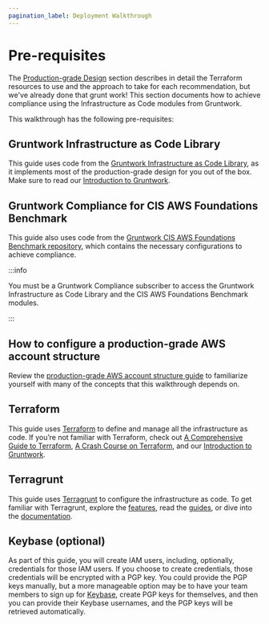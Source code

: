 ```yaml
---
pagination_label: Deployment Walkthrough
---
```


# Pre-requisites

The [Production-grade Design](../2-production-grade-design/0-intro.md) section describes in detail the Terraform resources to use and the approach to take for
each recommendation, but we've already done that grunt work! This section documents how to achieve compliance using the Infrastructure as Code modules from Gruntwork.

This walkthrough has the following pre-requisites:

## Gruntwork Infrastructure as Code Library

This guide uses code from the [Gruntwork Infrastructure as Code Library](https://gruntwork.io/infrastructure-as-code-library/), as it
implements most of the production-grade design for you out of the box. Make sure to read
our [Introduction to Gruntwork](/docs/intro/overview/intro-to-gruntwork).

## Gruntwork Compliance for CIS AWS Foundations Benchmark

This guide also uses code from the [Gruntwork CIS AWS
Foundations Benchmark repository](https://gruntwork.io/achieve-compliance), which contains the necessary configurations to achieve compliance.

:::info

You must be a <span className="js-subscribe-cta">Gruntwork Compliance subscriber</span> to access the Gruntwork
Infrastructure as Code Library and the CIS AWS Foundations Benchmark modules.

:::

## How to configure a production-grade AWS account structure

Review the [production-grade AWS account structure guide](https://gruntwork.io/guides/foundations/how-to-configure-production-grade-aws-account-structure/) to familiarize yourself with many of the concepts that this walkthrough depends on.

## Terraform

This guide uses [Terraform](https://www.terraform.io/) to define and manage all the infrastructure as code. If
you’re not familiar with Terraform, check out
[A Comprehensive Guide to Terraform](https://blog.gruntwork.io/a-comprehensive-guide-to-terraform-b3d32832baca),
[A Crash Course on Terraform](https://training.gruntwork.io/p/terraform), and
our [Introduction to Gruntwork](/docs/intro/overview/intro-to-gruntwork).

## Terragrunt

This guide uses [Terragrunt](https://terragrunt.gruntwork.io/) to configure the infrastructure as code. To get familiar
with Terragrunt, explore the [features](https://terragrunt.gruntwork.io/docs/#features), read the [guides](https://terragrunt.gruntwork.io/docs/getting-started/quick-start/),
or dive into the [documentation](https://terragrunt.gruntwork.io/docs/).

## Keybase (optional)

As part of this guide, you will create IAM users, including, optionally, credentials for those IAM users. If you
choose to create credentials, those credentials will be encrypted with a PGP key. You could provide the PGP keys
manually, but a more manageable option may be to have your team members to sign up for [Keybase](https://keybase.io),
create PGP keys for themselves, and then you can provide their Keybase usernames, and the PGP keys will be retrieved
automatically.


<!-- ##DOCS-SOURCER-START
{"sourcePlugin":"Local File Copier","hash":"66e00bc4b6bc468084ece0b3d08297af"}
##DOCS-SOURCER-END -->
